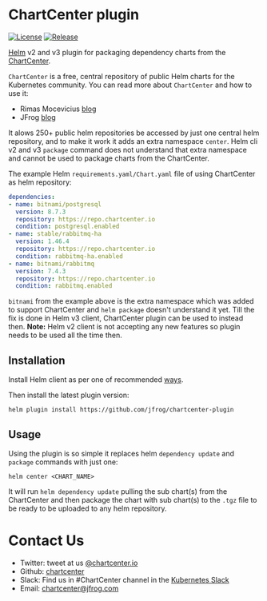 # ChartCenter plugin

[![License](https://img.shields.io/badge/License-Apache%202.0-blue.svg)](https://opensource.org/licenses/Apache-2.0)
[![Release](https://img.shields.io/github/release/jfrog/chartcenter-plugin.svg?style=flat-square)](https://github.com/jfrog/chartcenter-plugin/releases/latest)

[Helm](https://helm.sh) v2 and v3 plugin for packaging dependency charts from the [ChartCenter](https://chartcenter.io).

`ChartCenter` is a free, central repository of public Helm charts for the Kubernetes community.
You can read more about `ChartCenter` and how to use it:
- Rimas Mocevicius [blog](https://rimusz.net/chartcenter)
- JFrog [blog](https://jfrog.com/resource-center/?src=chartcenter)

It alows 250+ public helm repositories be accessed by just one central helm repository, and to make it work it adds an extra namespace `center`. Helm cli v2 and v3 `package` command does not understand that extra namespace and cannot be used to package charts from the ChartCenter.

The example Helm `requirements.yaml/Chart.yaml` file of using ChartCenter as helm repository:

```yaml
dependencies:
- name: bitnami/postgresql
  version: 8.7.3
  repository: https://repo.chartcenter.io
  condition: postgresql.enabled
- name: stable/rabbitmq-ha
  version: 1.46.4
  repository: https://repo.chartcenter.io
  condition: rabbitmq-ha.enabled
- name: bitnami/rabbitmq
  version: 7.4.3
  repository: https://repo.chartcenter.io
  condition: rabbitmq.enabled
```

`bitnami` from the example above is the extra namespace which was added to support ChartCenter and `helm package` doesn't understand it yet.
Till the fix is done in Helm v3 client, ChartCenter plugin can be used to instead then.
**Note:** Helm v2 client is not accepting any new features so plugin needs to be used all the time then.
 

## Installation

Install Helm client as per one of recommended [ways](https://helm.sh/docs/intro/install/).

Then install the latest plugin version:

```console
helm plugin install https://github.com/jfrog/chartcenter-plugin
```

## Usage

Using the plugin is so simple it replaces helm `dependency update` and `package` commands with just one:

```console
helm center <CHART_NAME>
```

It will run `helm dependency update` pulling the sub chart(s) from the ChartCenter and then package the chart with sub chart(s) to the `.tgz` file to be ready to be uploaded to any helm repository.


# Contact Us

* Twitter: tweet at us [@chartcenter.io](https://twitter.com/chartcenterio)
* Github: [chartcenter](https://github.com/jfrog/chartcenter)
* Slack: Find us in #ChartCenter channel in the [Kubernetes Slack](https://kubernetes.slack.com/)
* Email: chartcenter@jfrog.com
